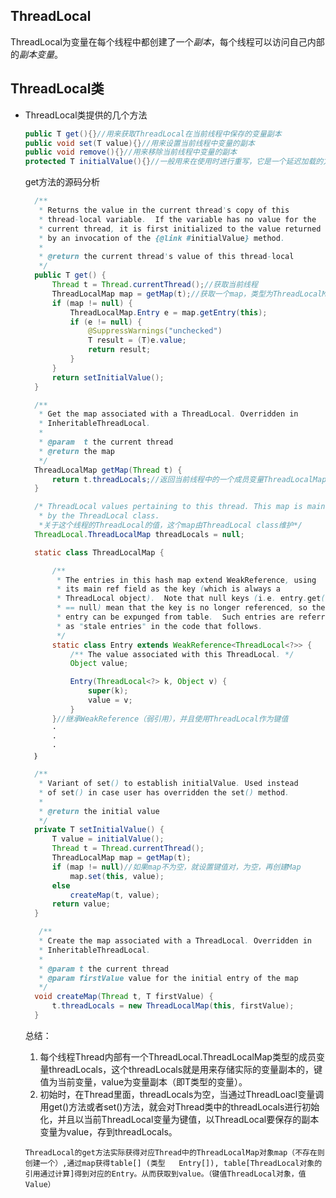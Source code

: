 ## ThreadLocal  
ThreadLocal为变量在每个线程中都创建了一个*副本*，每个线程可以访问自己内部的*副本变量*。  

## ThreadLocal类  

- ThreadLocal类提供的几个方法
  ```Java
  public T get(){}//用来获取ThreadLocal在当前线程中保存的变量副本
  public void set(T value){}//用来设置当前线程中变量的副本
  public void remove(){}//用来移除当前线程中变量的副本
  protected T initialValue(){}//一般用来在使用时进行重写，它是一个延迟加载的方法。
  ```
  get方法的源码分析  
  ```java
    /**
     * Returns the value in the current thread's copy of this
     * thread-local variable.  If the variable has no value for the
     * current thread, it is first initialized to the value returned
     * by an invocation of the {@link #initialValue} method.
     *
     * @return the current thread's value of this thread-local
     */
    public T get() {
        Thread t = Thread.currentThread();//获取当前线程
        ThreadLocalMap map = getMap(t);//获取一个map，类型为ThreadLocalMap
        if (map != null) {
            ThreadLocalMap.Entry e = map.getEntry(this);
            if (e != null) {
                @SuppressWarnings("unchecked")
                T result = (T)e.value;
                return result;
            }
        }
        return setInitialValue();
    }

    /**
     * Get the map associated with a ThreadLocal. Overridden in
     * InheritableThreadLocal.
     *
     * @param  t the current thread
     * @return the map
     */
    ThreadLocalMap getMap(Thread t) {
        return t.threadLocals;//返回当前线程中的一个成员变量ThreadLocalMap
    }

    /* ThreadLocal values pertaining to this thread. This map is maintained
     * by the ThreadLocal class. 
     *关于这个线程的ThreadLocal的值，这个map由ThreadLocal class维护*/
    ThreadLocal.ThreadLocalMap threadLocals = null;

    static class ThreadLocalMap {

        /**
         * The entries in this hash map extend WeakReference, using
         * its main ref field as the key (which is always a
         * ThreadLocal object).  Note that null keys (i.e. entry.get()
         * == null) mean that the key is no longer referenced, so the
         * entry can be expunged from table.  Such entries are referred to
         * as "stale entries" in the code that follows.
         */
        static class Entry extends WeakReference<ThreadLocal<?>> {
            /** The value associated with this ThreadLocal. */
            Object value;

            Entry(ThreadLocal<?> k, Object v) {
                super(k);
                value = v;
            }
        }//继承WeakReference（弱引用），并且使用ThreadLocal作为键值
        ·
        ·
        ·
    ｝

    /**
     * Variant of set() to establish initialValue. Used instead
     * of set() in case user has overridden the set() method.
     *
     * @return the initial value
     */
    private T setInitialValue() {
        T value = initialValue();
        Thread t = Thread.currentThread();
        ThreadLocalMap map = getMap(t);
        if (map != null)//如果map不为空，就设置键值对，为空，再创建Map
            map.set(this, value);
        else
            createMap(t, value);
        return value;
    }

     /**
     * Create the map associated with a ThreadLocal. Overridden in
     * InheritableThreadLocal.
     *
     * @param t the current thread
     * @param firstValue value for the initial entry of the map
     */
    void createMap(Thread t, T firstValue) {
        t.threadLocals = new ThreadLocalMap(this, firstValue);
    }
  ```
  总结：
    
    1. 每个线程Thread内部有一个ThreadLocal.ThreadLocalMap类型的成员变量threadLocals，这个threadLocals就是用来存储实际的变量副本的，键值为当前变量，value为变量副本（即T类型的变量）。  
    2. 初始时，在Thread里面，threadLocals为空，当通过ThreadLoacl变量调用get()方法或者set()方法，就会对Thread类中的threadLocals进行初始化，并且以当前ThreadLocal变量为键值，以ThreadLocal要保存的副本变量为value，存到threadLocals。  
    
      ThreadLocal的get方法实际获得对应Thread中的ThreadLocalMap对象map（不存在则创建一个）,通过map获得table[] (类型   Entry[]), table[ThreadLocal对象的引用通过计算]得到对应的Entry。从而获取到value。（键值ThreadLocal对象，值Value）
